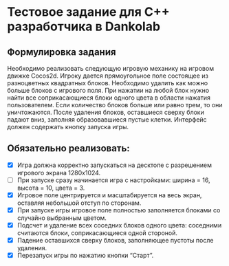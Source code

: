 # Тестовое задание для С++ разработчика в Dankolab
 
## Формулировка задания
 Необходимо реализовать следующую игровую механику на игровом движке Cocos2d. Игроку дается прямоугольное поле состоящее из разноцветных квадратных блоков. Необходимо удалить как можно больше блоков с игрового поля. При нажатии на любой блок нужно найти все соприкасающиеся блоки одного цвета в области нажатия пользователем. Если количество блоков больше или равно трем, то они уничтожаются. После удаления блоков, оставшиеся сверху блоки падают вниз, заполняя образовавшиеся пустые клетки. Интерфейс должен содержать кнопку запуска игры.

## Обязательно реализовать:
- [X] Игра должна корректно запускаться на десктопе с разрешением игрового экрана 1280x1024.
- [ ] При запуске сразу начинается игра с настройками: ширина = 16, высота = 10, цвета = 3.
- [X] Игровое поле центрируется и масштабируется на весь экран, оставляя небольшой отступ по сторонам.
- [X] При запуске игры игровое поле полностью заполняется блоками со случайно выбранным цветом.
- [X] Подсчет и удаление всех соседних блоков одного цвета: соседними считаются блоки, соприкасающиеся одной стороной.
- [X] Падение оставшихся сверху блоков, заполняющее пустоты после удаления.
- [X] Перезапуск игры по нажатию кнопки “Старт”.
